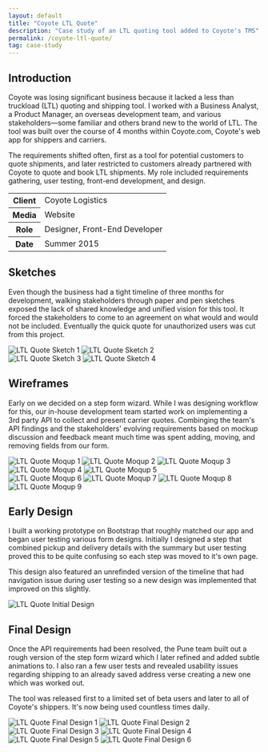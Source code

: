 ```yaml
---
layout: default
title: "Coyote LTL Quote"
description: "Case study of an LTL quoting tool added to Coyote's TMS"
permalink: /coyote-ltl-quote/
tag: case-study
---
```


<section>
	<h2 class="visually-hidden">Introduction</h2>
	<div>
		<p>Coyote was losing significant business because it lacked a less than truckload (LTL) quoting and shipping tool. I worked with a Business Analyst, a Product Manager, an overseas development team, and various stakeholders&mdash;some familiar and others brand new to the world of LTL. The tool was built over the course of 4 months within Coyote.com, Coyote's web app for shippers and carriers.</p>
		<p>The requirements shifted often, first as a tool for potential customers to quote shipments, and later restricted to customers already partnered with Coyote to quote and book LTL shipments. My role included requirements gathering, user testing, front-end development, and design.</p>
	</div>
	<div>
		<table>
			<tbody>
				<tr>
					<th>Client</th>
					<td>Coyote Logistics</td>
				</tr>
				<tr>
					<th>Media</th>
					<td>Website</td>
				</tr>
				<tr>
					<th>Role</th>
					<td>Designer, Front-End Developer</td>
				</tr>
				<tr>
					<th>Date</th>
					<td>Summer 2015</td>
				</tr>
			</tbody>
		</table>
	</div>
</section>
<section>
	<div>
		<h2>Sketches</h2>
		<p>Even though the business had a tight timeline of three months for development, walking stakeholders through paper and pen sketches exposed the lack of shared knowledge and unified vision for this tool. It forced the stakeholders to come to an agreement on what would and would not be included. Eventually the quick quote for unauthorized users was cut from this project.</p>
	</div>
	<div>
		<img src="https://jessetrippecdn.appspot.com/images/ltl-sketch-1.jpg" alt="LTL Quote Sketch 1">
		<img src="https://jessetrippecdn.appspot.com/images/ltl-sketch-2.jpg" alt="LTL Quote Sketch 2">
	</div>
	<div>
		<img src="https://jessetrippecdn.appspot.com/images/ltl-sketch-3.jpg" alt="LTL Quote Sketch 3">
		<img src="https://jessetrippecdn.appspot.com/images/ltl-sketch-4.jpg" alt="LTL Quote Sketch 4">
	</div>
</section>
<section>
	<div>
		<h2>Wireframes</h2>
		<p>Early on we decided on a step form wizard. While I was designing workflow for this, our in-house development team started work on implementing a 3rd party API to collect and present carrier quotes. Combinging the team's API findings and the stakeholders' evolving requirements based on mockup discussion and feedback meant much time was spent adding, moving, and removing fields from our form.</p>
	</div>
	<div>
		<img src="https://jessetrippecdn.appspot.com/images/ltl-moqup-0.png" alt="LTL Quote Moqup 1">
		<img src="https://jessetrippecdn.appspot.com/images/ltl-moqup-1.png" alt="LTL Quote Moqup 2">
		<img src="https://jessetrippecdn.appspot.com/images/ltl-moqup-2.png" alt="LTL Quote Moqup 3">
		<img src="https://jessetrippecdn.appspot.com/images/ltl-moqup-3.png" alt="LTL Quote Moqup 4">
		<img src="https://jessetrippecdn.appspot.com/images/ltl-moqup-4.png" alt="LTL Quote Moqup 5">
	</div>
	<div>
		<img src="https://jessetrippecdn.appspot.com/images/ltl-moqup-5.png" alt="LTL Quote Moqup 6">
		<img src="https://jessetrippecdn.appspot.com/images/ltl-moqup-6.png" alt="LTL Quote Moqup 7">
		<img src="https://jessetrippecdn.appspot.com/images/ltl-moqup-7.png" alt="LTL Quote Moqup 8">
		<img src="https://jessetrippecdn.appspot.com/images/ltl-moqup-8.png" alt="LTL Quote Moqup 9">
	</div>
</section>
<section>
	<div>
		<h2>Early Design</h2>
		<p>I built a working prototype on Bootstrap that roughly matched our app and began user testing various form designs. Initially I designed a step that combined pickup and delivery details with the summary but user testing proved this to be quite confusing so each step was moved to it's own page.</p>
		<p>This design also featured an unrefinded version of the timeline that had navigation issue during user testing so a new design was implemented that improved on this slightly.</p>
	</div>
	<div class="span-2">
		<img src="https://jessetrippecdn.appspot.com/images/ltl-initial-3b.png" alt="LTL Quote Initial Design">
	</div>
</section>
<section>
	<div>
		<h2>Final Design</h2>
		<p>Once the API requirements had been resolved, the Pune team built out a rough version of the step form wizard which I later refined and added subtle animations to. I also ran a few user tests and revealed usability issues regarding shipping to an already saved address verse creating a new one which was worked out.</p>
		<p>The tool was released first to a limited set of beta users and later to all of Coyote's shippers. It's now being used countless times daily.</p>
	</div>
	<div class="span-2">
		<img src="https://jessetrippecdn.appspot.com/images/ltl-1.png" alt="LTL Quote Final Design 1">
		<img src="https://jessetrippecdn.appspot.com/images/ltl-2.png" alt="LTL Quote Final Design 2">
		<img src="https://jessetrippecdn.appspot.com/images/ltl-3.png" alt="LTL Quote Final Design 3">
		<img src="https://jessetrippecdn.appspot.com/images/ltl-4.png" alt="LTL Quote Final Design 4">
		<img src="https://jessetrippecdn.appspot.com/images/ltl-5.png" alt="LTL Quote Final Design 5">
		<img src="https://jessetrippecdn.appspot.com/images/ltl-6.png" alt="LTL Quote Final Design 6">
	</div>
</section>

